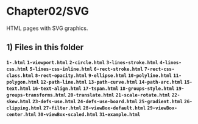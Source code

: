 # Chapter02/SVG

HTML pages with SVG graphics.

## 1) Files in this folder

__`1-.html`__
__`1-viewport.html`__
__`2-circle.html`__
__`3-lines-stroke.html`__
__`4-lines-css.html`__
__`5-lines-css-inline.html`__
__`6-rect-stroke.html`__
__`7-rect-css-class.html`__
__`8-rect-opacity.html`__
__`9-ellipse.html`__
__`10-polyline.html`__
__`11-polygon.html`__
__`12-path-line.html`__
__`13-path-curve.html`__
__`14-path-arc.html`__
__`15-text.html`__
__`16-text-align.html`__
__`17-tspan.html`__
__`18-groups-style.html`__
__`19-groups-transforms.html`__
__`20-translate.html`__
__`21-scale-rotate.html`__
__`22-skew.html`__
__`23-defs-use.html`__
__`24-defs-use-board.html`__
__`25-gradient.html`__
__`26-clipping.html`__
__`27-filter.html`__
__`28-viewBox-default.html`__
__`29-viewBox-center.html`__
__`30-viewBox-scaled.html`__
__`31-example.html`__
